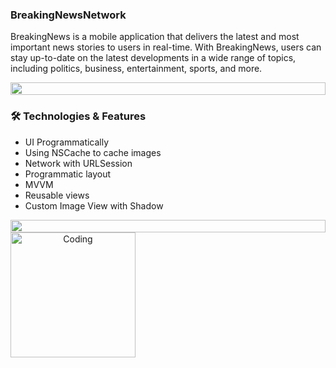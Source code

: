 ### **BreakingNewsNetwork**

BreakingNews is a mobile application that delivers the latest and most important news stories to users in real-time. 
With BreakingNews, users can stay up-to-date on the latest developments in a wide range of topics, including politics, business, entertainment, sports, and more. 
  
<p align="center">
<img src="https://i.imgur.com/dBaSKWF.gif" height="20" width="100%"> 

### 🛠️ Technologies & Features
  
- UI Programmatically
- Using NSCache to cache images
- Network with URLSession
- Programmatic layout
- MVVM
- Reusable views
- Custom Image View with Shadow

 <p align="center">
 <img src="https://i.imgur.com/dBaSKWF.gif" height="20" width="100%">

 <img align="left" alt="Coding" width="200" src="https://i.postimg.cc/cL3yGRmC/2023-03-31-15-18-52.png">
